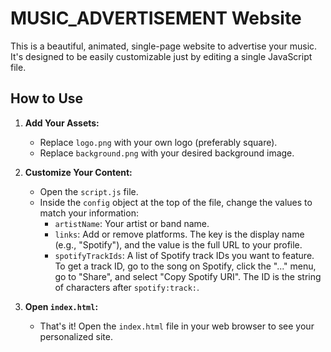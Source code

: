 # MUSIC_ADVERTISEMENT Website

This is a beautiful, animated, single-page website to advertise your music. It's designed to be easily customizable just by editing a single JavaScript file.

## How to Use

1.  **Add Your Assets:**
    *   Replace `logo.png` with your own logo (preferably square).
    *   Replace `background.png` with your desired background image.

2.  **Customize Your Content:**
    *   Open the `script.js` file.
    *   Inside the `config` object at the top of the file, change the values to match your information:
        *   `artistName`: Your artist or band name.
        *   `links`: Add or remove platforms. The key is the display name (e.g., "Spotify"), and the value is the full URL to your profile.
        *   `spotifyTrackIds`: A list of Spotify track IDs you want to feature. To get a track ID, go to the song on Spotify, click the "..." menu, go to "Share", and select "Copy Spotify URI". The ID is the string of characters after `spotify:track:`.

3.  **Open `index.html`:**
    *   That's it! Open the `index.html` file in your web browser to see your personalized site.
